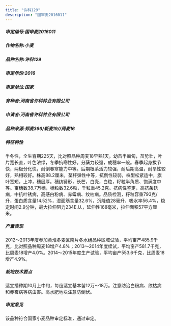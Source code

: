 ```yaml
---
title: "许科129"
description: "国审麦2016011"
---
```

##### 审定编号:国审麦2016011

##### 作物名称:小麦

##### 品种名称:许科129

##### 审定年份:2016

##### 审定单位:国家

##### 育种者:河南省许科种业有限公司

##### 申请者:河南省许科种业有限公司

##### 品种来源:郑麦366/新麦19//周麦16

##### 特征特性
半冬性，全生育期225天，比对照品种周麦18早熟1天。幼苗半匍匐，苗势壮，叶片宽长直，叶色浓绿，冬季抗寒性好。分蘖力较强，成穗率一般。春季起身拔节快，两极分化快，耐倒春寒能力中等。后期根系活力较强，耐后期高温，耐旱性较好，熟相较好。株高88.2厘米，茎秆弹性中等，抗倒性较弱，株型松紧适中，旗叶宽短，上冲，穗层厚。穗纺锤形，长芒，白壳，白粒，籽粒半角质、饱满度中等。亩穗数38.7万穗，穗粒数32.6粒，千粒重45.2克。抗病性鉴定，高抗条锈病，中抗叶锈病，高感白粉病、赤霉病、纹枯病。品质检测，籽粒容重793克/升，蛋白质含量14.52%，湿面筋含量32.6%，沉降值28毫升，吸水率56.4%，稳定时间2.9分钟，最大拉伸阻力234E.U.，延伸性168毫米，拉伸面积57平方厘米。

##### 产量表现
2012～2013年度参加黄淮冬麦区南片冬水组品种区域试验，平均亩产485.9千克，比对照品种周麦18增产4.8%；2013～2014年度续试，平均亩产581.7千克，比周麦18增产4.0%。2014～2015年度生产试验，平均亩产553.6千克，比周麦18增产4.9%。

##### 栽培技术要点
适宜播种期10月上中旬，每亩适宜基本苗12万～18万。注意防治白粉病、纹枯病和赤霉病等病虫害。高水肥地块注意防倒伏。

##### 审定意见
该品种符合国家小麦品种审定标准，通过审定。
